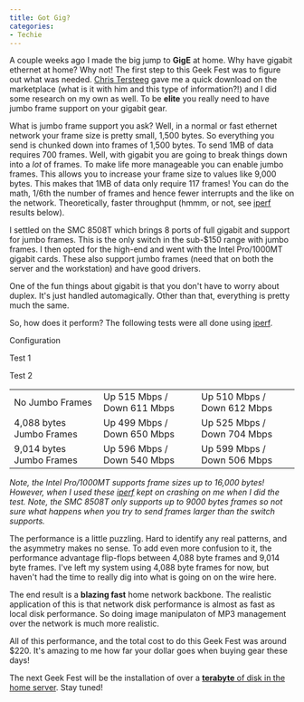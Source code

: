 ```yaml
---
title: Got Gig?
categories:
- Techie
---
```


A couple weeks ago I made the big jump to **GigE** at home. Why have gigabit ethernet at home? Why not!
The first step to this Geek Fest was to figure out what was needed. [Chris Tersteeg](http://www.tersteeg.org/) gave me a quick download on the marketplace (what is it with him and this type of information?!) and I did some research on my own as well. To be **elite** you really need to have jumbo frame support on your gigabit gear.

What is jumbo frame support you ask? Well, in a normal or fast ethernet network your frame size is pretty small, 1,500 bytes. So everything you send is chunked down into frames of 1,500 bytes. To send 1MB of data requires 700 frames. Well, with gigabit you are going to break things down into a _lot_ of frames. To make life more manageable you can enable jumbo frames. This allows you to increase your frame size to values like 9,000 bytes. This makes that 1MB of data only require 117 frames! You can do the math, 1/6th the number of frames and hence fewer interrupts and the like on the network. Theoretically, faster throughput (hmmm, or not, see [iperf](http://dast.nlanr.net/Projects/Iperf/) results below).

I settled on the SMC 8508T which brings 8 ports of full gigabit and support for jumbo frames. This is the only switch in the sub-$150 range with jumbo frames. I then opted for the high-end and went with the Intel Pro/1000MT gigabit cards. These also support jumbo frames (need that on both the server and the workstation) and have good drivers.

One of the fun things about gigabit is that you don't have to worry about duplex. It's just handled automagically. Other than that, everything is pretty much the same.

So, how does it perform? The following tests were all done using [iperf](http://dast.nlanr.net/Projects/Iperf/).


<table cellpadding="2" border="0" align="center" cellspacing="0" >
<tbody >
<tr >
Configuration

Test 1

Test 2
</tr>
<tr >

<td >No Jumbo Frames
</td>

<td >Up 515 Mbps / Down 611 Mbps
</td>

<td >Up 510 Mbps / Down 612 Mbps
</td>
</tr>
<tr >

<td >4,088 bytes Jumbo Frames 
</td>

<td >Up 499 Mbps / Down 650 Mbps 
</td>

<td >Up 525 Mbps / Down 704 Mbps 
</td>
</tr>
<tr >

<td >9,014 bytes Jumbo Frames
</td>

<td >Up 596 Mbps / Down 540 Mbps
</td>

<td >Up 599 Mbps / Down 506 Mbps
</td>
</tr>
</tbody>
</table>


_Note, the Intel Pro/1000MT supports frame sizes up to 16,000 bytes! However, when I used these [iperf](http://dast.nlanr.net/Projects/Iperf/) kept on crashing on me when I did the test. Note, the SMC 8508T only supports up to 9000 bytes frames so not sure what happens when you try to send frames larger than the switch supports._

The performance is a little puzzling. Hard to identify any real patterns, and the asymmetry makes no sense. To add even more confusion to it, the performance advantage flip-flops between 4,088 byte frames and 9,014 byte frames. I've left my system using 4,088 byte frames for now, but haven't had the time to really dig into what is going on on the wire here.

The end result is a **blazing fast** home network backbone. The realistic application of this is that network disk performance is almost as fast as local disk performance. So doing image manipulaton of MP3 management over the network is much more realistic.

All of this performance, and the total cost to do this Geek Fest was around $220. It's amazing to me how far your dollar goes when buying gear these days!

The next Geek Fest will be the installation of over a [**terabyte** of disk in the home server](/thingelstad/project-terabyte). Stay tuned!
